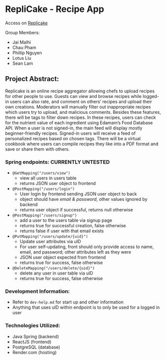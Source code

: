 # RepliCake - Recipe App

Access on [Replicake](https://replicake.onrender.com/)

Group Members:
* Jai Malhi
* Chau Pham
* Phillip Nguyen
* Lotus Liu
* Sean Lam

## Project Abstract:
Replicake is an online recipe aggregator allowing chefs to upload recipes for other people to use. Guests can view and browse recipes while logged-in users can also rate, and comment on others’ recipes and upload their own creations. Moderators will manually filter out inappropriate recipes which users try to upload, and malicious comments. Besides these features, there will be tags to filter down recipes. In these recipes, users can check for the nutrient value of each ingredient using Edamam’s Food Database API. When a user is not signed-in, the main feed will display mostly beginner-friendly recipes. Signed-in users will receive a feed of personalized recipes based on chosen tags. There will be a virtual cookbook where users can compile recipes they like into a PDF format and save or share them with others. 

### Spring endpoints: **CURRENTLY UNTESTED**
- `@GetMapping("/users/view")` 
    - view all users in users table
    - returns JSON user object to frontend
- `@PostMapping("/users/login")` 
    - User login by frontend sending JSON user object to back
    - object should have *email & password*, other values ignored by backend
    - returns user object if successful, returns null otherwise
- `@PostMapping("/users/signup")`
    - add a user to the users table via signup page
    - returns true for successful creation, false otherwise
    - returns false if user with that email exists
- `@PutMapping("/users/update/{uid}")`
    - Update user attributes via uID
    - For user self-updating, front should only provide access to name, email, and password; other attributes left as they were
    - JSON user object expected from frontend
    - returns true for success, false otherwise
- `@DeleteMapping("/users/delete/{uid}")`
    - delete any user in user table via uID
    - returns true for success, false otherwise

### Development Information:
- Refer to `dev-help.md` for start up and other information
- Anything that uses uID within endpoint is to only be used for a logged in user
### Technologies Utilized:
- Java Spring (backend)
- ReactJS (frontend)
- PostgreSQL (database)
- Render.com (hosting)
